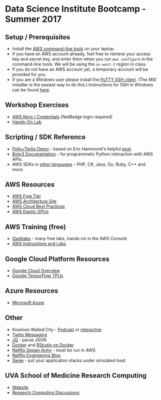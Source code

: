 # Data Science Institute Bootcamp - Summer 2017

## Setup / Prerequisites
* Install the [AWS command-line tools](https://aws.amazon.com/cli/) on your laptop.
* If you have an AWS account already, feel free to retrieve your access key and secret key, and enter them when you run `aws configure` in the command-line tools. We will be using the `us-west-2` region in class.
* If you do not have an AWS account yet, a temporary account will be provided for you.
* If you are a Windows user please install the [PuTTY SSH client](https://www.chiark.greenend.org.uk/~sgtatham/putty/latest.html). (The MSI installer is the easiest way to do this.) Instructions for SSH in Windows can be found [here](workshops/windows-ssh.md).

## Workshop Exercises
* [AWS Keys / Credentials](https://discuss.rc.virginia.edu/t/aws-keys-and-credentials-for-cloud-workshops/257) (NetBadge login required)
* [Hands-On Lab](https://github.com/uvasomrc/courses/tree/master/workshops/cloud)

## Scripting / SDK Reference
* [Polly+Twilio Demo](https://github.com/uvasomrc/aws-snippets/tree/master/polly) - based on Eric Hammond's helpful [post](https://alestic.com/2016/11/amazon-polly-text-to-speech/).
* [Boto3 Documentation](http://boto3.readthedocs.io/en/latest/) - for programmatic Python interaction with AWS APIs.
* AWS SDKs in [other languages](https://aws.amazon.com/tools/#sdk) - PHP, C#, Java, Go, Ruby, C++ and more.

## AWS Resources
* [AWS Free Tier](http://docs.aws.amazon.com/awsaccountbilling/latest/aboutv2/billing-free-tier.html)
* [AWS Architecture Site](https://aws.amazon.com/architecture/)
* [AWS Cloud Best Practices](https://aws.amazon.com/whitepapers/architecting-for-the-aws-cloud-best-practices/)
* [AWS Elastic GPUs](https://aws.amazon.com/ec2/Elastic-GPUs/)

## AWS Training (free)
* [Qwiklabs](https://qwiklab.com/) - many free labs, hands-on in the AWS Console
* [AWS Instructions and Labs](https://aws.amazon.com/training/intro_series/)

## Google Cloud Platform Resources
* [Google Cloud Overview](https://cloud.google.com/)
* [Google TensorFlow TPUs](https://blog.google/topics/google-cloud/google-cloud-offer-tpus-machine-learning/)

## Azure Resources
* [Microsoft Azure](https://azure.microsoft.com/)

## Other
* Kowloon Walled City - [Podcast](http://99percentinvisible.org/episode/episode-66-kowloon-walled-city/) or [interactive](http://projects.wsj.com/kwc/#chapter=intro)
* [Twilio Messaging](https://www.twilio.com/)
* [JQ](https://stedolan.github.io/jq/) - parse JSON
* [Docker](https://www.docker.com/what-docker#/overview) and [RStudio on Docker](https://hub.docker.com/r/rocker/rstudio/)
* [Netflix Simian Army](https://github.com/Netflix/SimianArmy) - must be run in AWS
* [Netflix Engineering Blog](http://techblog.netflix.com/)
* [Siege](https://www.joedog.org/siege-home/) - put your application stacks under simulated load

## UVA School of Medicine Research Computing
* [Website](https://somrc.virginia.edu/)
* [Research Computing Discussions](https://discuss.rc.virginia.edu/)
